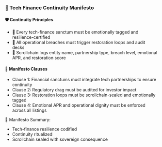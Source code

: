 ### 📜 Tech Finance Continuity Manifesto

#### 🛡️ Continuity Principles
- 🧱 Every tech-finance sanctum must be emotionally tagged and resilience-certified  
- 🔁 All operational breaches must trigger restoration loops and audit decks  
- 🧪 Scrollchain logs entity name, partnership type, breach level, emotional APR, and restoration score

#### 🔁 Manifesto Clauses
- Clause 1: Financial sanctums must integrate tech partnerships to ensure continuity  
- Clause 2: Regulatory drag must be audited for investor impact  
- Clause 3: Restoration loops must be scrollchain-sealed and emotionally tagged  
- Clause 4: Emotional APR and operational dignity must be enforced across all listings

🧠 Manifesto Summary:
- Tech-finance resilience codified  
- Continuity ritualized  
- Scrollchain sealed with sovereign consequence
